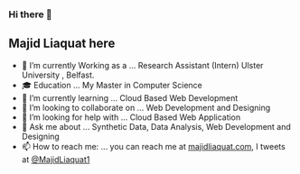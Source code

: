 ### Hi there 👋
## Majid Liaquat here

<!--
**majidliaquat/majidliaquat** is a ✨ _special_ ✨ repository because its `README.md` (this file) appears on your GitHub profile.

Here are some ideas to get you started: 
-->

- 🔭 I’m currently Working as a  ...  Research Assistant (Intern) Ulster University , Belfast.
- :mortar_board: Education ... My Master in Computer Science
- 🌱 I’m currently learning ... Cloud Based Web Development
- 👯 I’m looking to collaborate on ... Web Development and Designing
- 🤔 I’m looking for help with ... Cloud Based Web Application
- 💬 Ask me about ... Synthetic Data, Data Analysis, Web Development and Designing
- 📫 How to reach me: ... you can reach me at [majidliaquat.com](majidliaquat.com), I tweets at [@MajidLiaquat1](twitter.com/Majidliaquat1)
